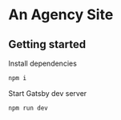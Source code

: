 # An Agency Site

## Getting started

Install dependencies

```bash
npm i
```

Start Gatsby dev server

```bash
npm run dev
```
